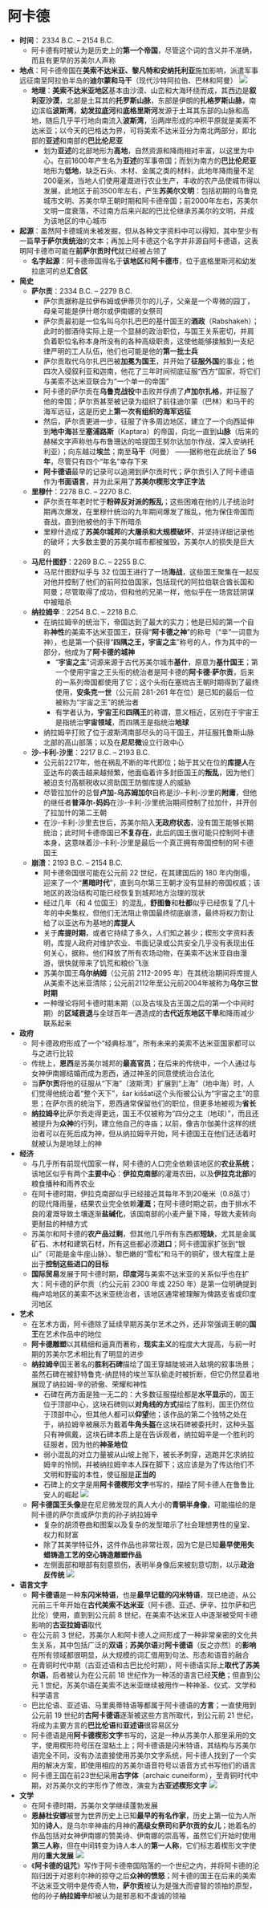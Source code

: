 # 阿卡德
* **时间**： 2334 B.C. – 2154 B.C.
  * 阿卡德有时被认为是历史上的**第一个帝国**，尽管这个词的含义并不准确，而且有更早的苏美尔人声称
* **地点**：阿卡德帝国在**美索不达米亚、黎凡特和安纳托利亚**施加影响，派遣军事远征南至阿拉伯半岛的**迪尔蒙和马干**（现代沙特阿拉伯、巴林和阿曼）
![](images/阿卡德帝国.jpg)
  * **地理**：**美索不达米亚地区**基本由沙漠、山峦和大海环绕而成，其西边是**叙利亚沙漠**，北部是土耳其的**托罗斯山脉**，东部是伊朗的**扎格罗斯山脉**，南边滨临**波斯湾**，**幼发拉底河**和**底格里斯河**发源于土耳其东部的山脉和高地，随后几乎平行地向南流入**波斯湾**，沿两岸形成的冲积平原就是美索不达米亚；以今天的巴格达为界，可将美索不达米亚分为南北两部分，即北部的**亚述**和南部的**巴比伦尼亚**
    * 划为**亚述**的北部地形为**高地**，自然资源和降雨相对丰富，以这里为中心，在前1600年产生名为**亚述**的军事帝国；而划为南方的**巴比伦尼亚**地形为**低地**，缺乏石头、木材、金属之类的材料，此地年降雨量不足200毫米，当地人们使用灌溉进行农业生产，丰收的农产品使城市得以发展，此地区于前3500年左右，产生**苏美尔文明**：包括初期的乌鲁克城市文明、苏美尔早王朝时期和阿卡德帝国；前2000年左右，苏美尔文明一度衰落，不过南方后来兴起的巴比伦继承苏美尔的文明，并成为该地区的中心城市
* **起源**：虽然阿卡德城尚未被发掘，但从各种文字资料中可以得知，其中至少有一篇**早于萨尔贡统治**的文本；再加上阿卡德这个名字并非源自阿卡德语，这表明阿卡德市可能在**前萨尔贡时代**就已经被占领了
  * **名字起源**：阿卡德帝国得名于**该地区**和**阿卡德市**，位于底格里斯河和幼发拉底河的总**汇合区**
* **简史**
  * **萨尔贡**：2334 B.C. – 2279 B.C.
    * 萨尔贡据称是拉伊布姆或伊蒂贝尔的儿子，父亲是一个卑微的园丁，母亲可能是伊什塔尔或伊南娜的女祭司
    * 萨尔贡最初是一位名叫乌尔扎巴巴的基什国王的**酒政**（Rabshakeh）；此时的御酒侍实际上是一个显赫的政治职位，与国王关系密切，并肩负着职位名称本身所没有的各种高级职责，这使他能够接触到一支纪律严明的工人队伍，他们也可能是他的**第一批士兵**
    * 萨尔贡取代乌尔扎巴巴被**加冕为国王**，并开始了**征服外国**的事业；他四次入侵叙利亚和迦南，他花了三年时间彻底征服“西方”国家，将它们与美索不达米亚联合为“一个单一的帝国”
    * 阿卡德的萨尔贡在**乌鲁克战役**中击败并俘虏了**卢加尔扎格**，并征服了他的帝国；萨尔贡甚至被记录为组织了前往迪尔蒙（巴林）和马干的海军远征，这是历史上**第一次有组织的海军远征**
    * 然后，萨尔贡更进一步，征服了许多周边地区，建立了一个向西延伸到**地中海**甚至**塞浦路斯**（Kaptara）的帝国，向北一直到**山脉**（后来的赫梯文字声称他与布鲁珊达的哈提国王努尔达加尔作战，深入安纳托利亚）；向东越过**埃兰**；南至**马干**（阿曼） ——据称他在此统治了 **56 年**，尽管只有四个“年名”幸存下来
    * **阿卡德语**最早的记录可以追溯到萨尔贡时代；萨尔贡引入了阿卡德语作为**书面语言**，并为此采用了**苏美尔楔形文字正字法**
  * **里穆什**：2278 B.C. – 2270 B.C. 
    * 萨尔贡在年老时忙于**粉碎反对派的叛乱**；这些困难在他的儿子统治时期再次爆发，在里穆什统治的九年期间爆发了叛乱，他为保住帝国而奋战，直到他被他的手下所暗杀
    * 里穆什造成了**苏美尔城邦**的**大屠杀和大规模破坏**，并坚持详细记录他的破坏；大多数主要的苏美尔城市都被摧毁，苏美尔人的损失是巨大的
  * **马尼什图舒**：2269 B.C. – 2255 B.C. 
    * 马尼什图舒似乎与 32 位国王进行了一场**海战**，这些国王聚集在一起反对他并控制了他们的前阿拉伯国家，包括现代的阿拉伯联合酋长国和阿曼；尽管取得了成功，但和他的兄弟一样，他似乎在一场宫廷阴谋中被暗杀
  * **纳拉姆辛**：2254 B.C. – 2218 B.C. 
    * 在纳拉姆辛的统治下，帝国达到了最大的实力；他是已知的第一个自称**神性**的美索不达米亚国王，获得“**阿卡德之神**”的称号（“辛”一词意为神），也是第一个获得“**四隅之王，宇宙之主**”称号的人，作为其中的一部分，他成为了**阿卡德的城神**
      * “**宇宙之主**”词源来源于古代苏美尔城市**基什**，原意为**基什国王**；第一个使用宇宙之王头衔的统治者是阿卡德的**阿卡德·萨尔贡**，后来的一系列帝国都使用了它；这个头衔在塞琉古王朝时期得到了最终使用，**安条克一世**（公元前 281-261 年在位）是已知的最后一位被称为“宇宙之王”的统治者
      * 有学者认为，**宇宙王**和**四隅王**的称谓，意义相近，区别在于宇宙王是指统治**宇宙领域**，而四隅王是指统治**地球**
    * 纳拉姆辛打败了位于波斯湾南部尽头的马干国王，并征服托鲁斯山脉北部的高山部落；以及在**尼尼微**设立行政中心
  * **沙-卡利-沙里**：2217 B.C. – 2193 B.C. 
    * 公元前2217年，他在祸乱不断的年代即位；始于其父在位的**库提人**在亚达布的袭击越来越频繁，他面临着许多封臣国王的**叛乱**，因为他们被迫支付高额税收以资助国王防御库提人的威胁
    * 尽管拉加什的总督**卢加-乌苏姆加尔**自称是沙-卡利-沙里的**附庸**，但他的继任者**普泽尔-妈妈**在沙-卡利-沙里统治期间控制了拉加什，并开创了拉加什的第二王朝
    * 在沙-卡利-沙里去世后，苏美尔陷入**无政府状态**，没有国王能够长期统治；此时阿卡德帝国已**不复存在**，此后的国王很可能只控制阿卡德本身，这意味着沙-卡利-沙里是最后一个真正拥有帝国控制的阿卡德国王
  * **崩溃**：2193 B.C. – 2154 B.C.
    * 阿卡德帝国很可能在公元前 22 世纪，在其建国后的 180 年内倒塌，迎来了一个“**黑暗时代**”，直到乌尔第三王朝才没有显赫的帝国权威；该地区的政治结构可能已经恢复到城邦地方治理的现状
    * 经过几年（和 4 位国王）的混乱，**舒图鲁**和**杜都**似乎已经恢复了几十年的中央集权，但他们无法阻止帝国最终彻底崩溃，最终将权力割让给了以亚达布为基地的**库提人**
    * 关于**库提时期**，或者它持续了多久，人们知之甚少；楔形文字资料表明，库提人政府对维护农业、书面记录或公共安全几乎没有表现出任何关心，据称，他们释放了所有农场动物，在美索不达米亚自由漫游，很快就带来了饥荒和粮价飞涨
    * 苏美尔国王**乌尔纳姆**（公元前 2112-2095 年）在其统治期间将库提人从美索不达米亚清除；公元前2112年至公元前2004年被称为**乌尔三世时期**
    * 一种理论将阿卡德时期末期（以及古埃及古王国之后的第一个中间时期）的**区域衰退**与全球百年一遇造成的**古代近东地区干旱**和降雨减少联系起来
* **政府**
  * 阿卡德政府形成了一个“经典标准”，所有未来的美索不达米亚国家都可以与之进行比较
  * 传统上，**恩西**是苏美尔城邦的**最高官员**；在后来的传统中，一个人通过与女神伊南娜结婚而成为恩西，通过神圣的同意使统治合法化
  * 当**萨尔贡**将他的征服从“下海”（波斯湾）扩展到“上海”（地中海）时，人们觉得他统治着“整个天下”，šar kiššati这个头衔被公认为“宇宙之主”的意思；在萨尔贡的统治下，恩西通常保留他们的职位，但更多地被视为**省长**
  * **纳拉姆辛**比萨尔贡走得更远，国王不仅被称为“四分之主（地球）”，而且还被提升为**众神**的行列，建立他自己的寺庙；以前，像吉尔伽美什这样的统治者可以在死后成为神，但从纳拉姆辛开始，阿卡德国王在他们还活着时就被认为是地球上的神
* **经济**
  * 与几乎所有前现代国家一样，阿卡德的人口完全依赖该地区的**农业系统**；该地区似乎有两个**主要中心**：**伊拉克南部**的灌溉农田，以及**伊拉克北部**的粮食播种和雨养农业
  * 在阿卡德时期，伊拉克南部似乎已经接近其每年不到20毫米（0.8英寸）的现代降雨量，结果农业完全依赖**灌溉**；在阿卡德时期之前，由于排水不良的灌溉导致土壤逐渐**盐碱化**，该国南部的小麦产量下降，导致大麦转向更耐盐的种植方式
  * 苏美尔和阿卡德的**农产品过剩**，但其他几乎所有东西都**短缺**，尤其是金属矿石、木材和建筑石材，所有这些都必须**进口**；阿卡德国家扩张到“银山”（可能是金牛座山脉）、黎巴嫩的“雪松”和马干的铜矿，很大程度上是出于**控制这些进口的目标**
  * **国际贸易**发展于阿卡德时期，**印度河**与美索不达米亚的关系似乎也在扩大：阿卡德的萨尔贡（约公元前 2300 年或 2250 年）是第一位明确提到梅卢哈地区的美索不达米亚统治者，该地区通常被理解为俾路支省或印度河地区
* **艺术**
  * 在艺术方面，阿卡德除了延续早期苏美尔艺术之外，还非常强调王朝的**国王**在艺术作品中的地位
  * **阿卡德雕塑**以其精细和逼真而著称，**现实主义**的程度大大提高，与前一时期的苏美尔艺术相比有了明显的进步
  * **纳拉姆辛**国王著名的**胜利石碑**描绘了国王穿越陡坡进入敌境的叙事场景；虽然石碑在被舒特鲁克-纳昆特的埃兰军队偷走时被折断，但它仍然显着地展现了纳拉姆-辛的骄傲、荣耀和神性
    * 石碑在两方面是独一无二的：大多数征服描绘都是**水平显示**的，国王位于顶部中心，这块石碑则以**对角线的方式**描绘了胜利，国王仍然位于顶部中心，但其他人都可以**仰望**他；该作品的第二个独特之处在于，纳拉姆辛被展示为戴着**牛角头盔**在这块石碑被委托时，这种头盔只有神佩戴，这块石碑本质上是在告诉观者，纳拉姆辛是一个胜利的征服者，因为他的**神圣地位**
    * 弱小混乱的对立力量被从山坡上抛下，被长矛刺穿，逃跑并乞求纳拉姆辛的怜悯，并被纳拉姆辛本人踩在脚下；这应该是为了传达他们不文明和野蛮的本性，使征服是**正当的**
    * 石碑上的文字是用**阿卡德楔形文字**书写的，描绘了阿卡德人在鲁鲁比安人的崛起
![](images/纳拉姆辛胜利碑.jpg)
  * **阿卡德国王头像**是在尼尼微发现的真人大小的**青铜半身像**，可能描绘的是阿卡德的萨尔贡或萨尔贡的孙子纳拉姆辛
    * 复杂的胡须卷曲和图案以及复杂的发型暗示了社会理想男性的皇室、权力和财富
    * 除了其美学特征外，这件作品也非常壮观，因为它是已知**最早使用失蜡铸造工艺的空心铸造雕塑作品**
    * 左侧面部和眼部有刻意损伤，表明半身像后来被刻意切割，以示**政治反传统**
![](images/卢浮宫头像.jpg)
* **语言文字**
  * **阿卡德语**是一种**东闪米特语**，也是**最早记载的闪米特语**，现已绝迹，从公元前三千年开始在**古代美索不达米亚**（阿卡德、亚述、伊辛、拉尔萨和巴比伦）使用，直到到公元前 8 世纪，在美索不达米亚人中逐渐被受阿卡德影响的**古亚拉姆语**取代
  * 在公元前 3 世纪，苏美尔人和阿卡德人之间形成了一种非常亲密的文化共生关系，其中包括广泛的**双语**；**苏美尔语**对**阿卡德语**（反之亦然）的**影响**在所有领域都很明显，从大规模的词汇借用到句法、形态和语音的融合
  * 在青铜时代中期（古亚述语和古巴比伦时期），阿卡德语实际上**取代了苏美尔语**，后者被认为在公元前 18 世纪作为一种活的语言已经**灭绝**；但直到公元 1 世纪，苏美尔语在美索不达米亚继续被用作一种神圣、仪式、文学和科学语言
  * 巴比伦语、亚述语、马里奥蒂特语等都属于阿卡德语的**方言**；一直使用到公元前 19 世纪的**古阿卡德语**逐渐被这些方言所取代，到公元前 21 世纪，将成为主要方言的**巴比伦语**和**亚述语**很容易区分
  * 阿卡德语是用**阿卡德楔形文字**书写的，这是一种从苏美尔人那里采用的文字，使用楔形符号压在湿粘土上；阿卡德语是闪米特语，其结构与苏美尔语完全不同，没有办法直接使用苏美尔文字系统，阿卡德人找到了一个实用的解决方案，即使用相应的苏美尔语音符号以语音方式书写他们的语言
  * 阿卡德王国在前23世纪采用**古字体**（archaic cuneiform），至青铜时代中期，对苏美尔文的字形作了修改，演变为**古亚述楔形文字**
![](images/阿卡德楔形文字.jpg)
* **文学**
  * 在阿卡德时期，苏美尔文学继续蓬勃发展
  * **恩赫杜安娜**被誉为世界历史上已知**最早的有名作家**，历史上第一位为人所知的**诗人**，是乌尔辛神庙的月神的**高级女祭司**和**萨尔贡的女儿**；她着名的作品包括对女神伊南娜的赞美诗、伊南娜的崇高等，虽然它们开始时使用**第三人称**，但在中间转变为诗人本人的**第一人称**，它们标志着楔形文字使用的**重大发展**
![](images/Enheduanna.jpg)
  * 《**阿卡德的诅咒**》写作于阿卡德帝国陷落的一个世纪之内，并将阿卡德的沦陷归因于对恩利尔神的掠夺之后**众神的愤怒**；阿卡德的国王在后来的美索不达米亚文明中是传奇人物，**萨尔贡**被认为是强大而睿智的领袖的原型，他的孙子**纳拉姆辛**却被认为是邪恶和不虔诚的领袖